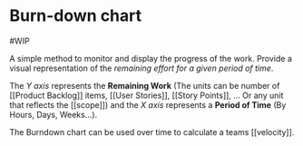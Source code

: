 # Burn-down chart
#WIP 

A simple method to monitor and display the progress of the work. Provide a visual representation of the _remaining effort for a given period of time_.

The _Y axis_ represents the **Remaining Work** (The units can be number of [[Product Backlog]] items, [[User Stories]], [[Story Points]], … Or any unit that reflects the [[scope]]) and the _X axis_ represents a **Period of Time** (By Hours, Days, Weeks…).

The Burndown chart can be used over time to calculate a teams [[velocity]].